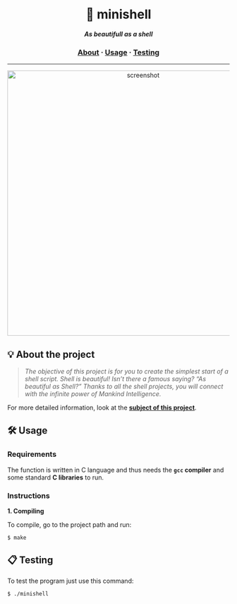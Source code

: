 <h1 align="center">
	🐚 minishell
</h1>

<p align="center">
	<b><i>As beautifull as a shell</i></b><br>
</p>

<h3 align="center">
	<a href="#%EF%B8%8F-about">About</a>
	<span> · </span>
	<a href="#%EF%B8%8F-usage">Usage</a>
	<span> · </span>
	<a href="#-testing">Testing</a>
</h3>

---

<p align="center">
	<img width="600" alt="screenshot" src="https://github.com/mhernangilp/minishell/assets/123759990/7a75ff01-4305-44d8-9d0b-ad66d897e627">
</p>

## 💡 About the project

> _The objective of this project is for you to create the simplest start of a shell
script. Shell is beautiful! Isn’t there a famous saying? “As beautiful as Shell?” Thanks
to all the shell projects, you will connect with the infinite power of Mankind Intelligence._


For more detailed information, look at the [**subject of this project**](https://github.com/mhernangilp/minishell/blob/master/es.subject.minishell.pdf).


## 🛠️ Usage

### Requirements

The function is written in C language and thus needs the **`gcc` compiler** and some standard **C libraries** to run.

### Instructions

**1. Compiling**

To compile, go to the project path and run:

```shell
$ make
```


## 📋 Testing

To test the program just use this command:

```shell
$ ./minishell
```
